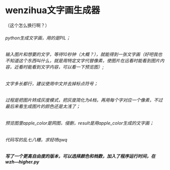 # wenzihua文字画生成器
（这个怎么换行啊？）
###### python生成文字画，用的是PIL；
###### 输入图片和想要的文字，等待10秒钟（大概？），就能得到一张文字画（好吧我也不知道这个东西叫什么，就是用特定文字代替像素，使图片在远看时能看到图片内容，近看时能看到文字内容，可以看一下预览图）;
###### 文字多长都行，建议使用中文并去掉标点符号；
###### 过程是把图片转成灰度模式，把灰度简化为4档，再用每个字对应一个像素，不过最后来看生成图片的颜色还是太浅了；
###### 预览图里apple_color是网图，侵删，result是用apple_color生成的文字画；
###### 代码写的乱七八糟，求轻喷qwq
##### 写了一个更高自由度的版本，可以选择颜色和档数，加入了程序运行时间，在wzh—higher.py
